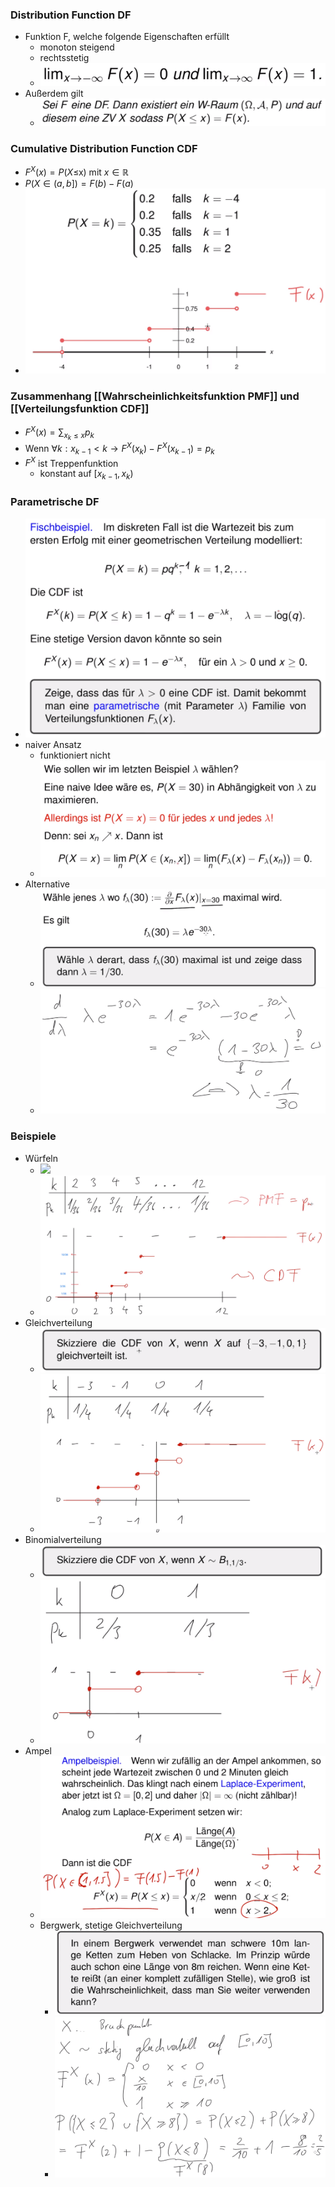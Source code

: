 ### Distribution Function DF
+ Funktion F, welche folgende Eigenschaften erfüllt
	+ monoton steigend
	+ rechtsstetig
	+ ![](Pasted%20image%2020221013082126.png)
+ Außerdem gilt
	+ ![](Pasted%20image%2020221013082613.png)

### Cumulative Distribution Function CDF
+ $F^X(x)=P(X$≤x) mit $x∈ℝ$
+ $P(X∈(a,b])=F(b)-F(a)$
+ ![](Pasted%20image%2020221013075105.png)

### Zusammenhang [[Wahrscheinlichkeitsfunktion PMF]]  und [[Verteilungsfunktion CDF]]
+ $F^X(x)=\sum_{x_k≤x}p_k$
+ Wenn $∀k:x_{k-1}<k→F^X(x_k)-F^X(x_{k-1})=p_k$
+ $F^X$ ist Treppenfunktion
	+ konstant auf $[x_{k-1},x_k)$

### Parametrische DF
+ ![](Pasted%20image%2020221013084312.png)
+ naiver Ansatz
	+ funktioniert nicht
	+ ![](Pasted%20image%2020221013084515.png)
+ Alternative
	+ ![](Pasted%20image%2020221013084851.png)
	+ ![](Pasted%20image%2020221013085032.png)

### Beispiele
+ Würfeln
	+ ![](Pasted%20image%2020221013080659.png)
	+ ![](Pasted%20image%2020221013081003.png)
+ Gleichverteilung
	+ ![](Pasted%20image%2020221013081023.png)
	+ ![](Pasted%20image%2020221013081118.png)
+ Binomialverteilung
	+ ![](Pasted%20image%2020221013081142.png)
	+ ![](Pasted%20image%2020221013081305.png)
+ Ampel
	+ ![](Pasted%20image%2020221013083453.png)
	+ Bergwerk, stetige Gleichverteilung
		+ ![](Pasted%20image%2020221013083518.png)
		+ ![](Pasted%20image%2020221013084018.png)
	